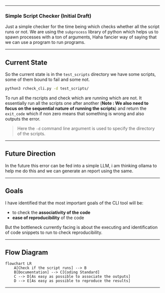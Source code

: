 ***

### Simple Script Checker (Initial Draft)

Just a simple checker for the time being which checks whether all the script runs or not. We are using the `subprocess` library of python which helps us to spawn processes with a ton of arguments, Haha fancier way of saying that we can use a program to run programs. 

***

## Current State
So the current state is in the `test_scripts` directory we have some scripts, some of them bound to fail and some not. 

```bash
python3 rcheck_cli.py -d test_scripts/
```

To run all the rscripts and check which are running which are not. It essentially run all the scripts one after another (**Note : We also need to focus on the sequential nature of running the scripts**) and return the `exit_code` which if non zero means that something is wrong and also outputs the error. 

> Here the `-d` command line argument is used to specify the directory of the scripts. 

***

## Future Direction
In the future this error can be fed into a simple LLM, i am thinking ollama to help me do this and we can generate an report using the same. 

***

## Goals
I have identified that the most important goals of the CLI tool will be:  

- to check the **associativity of the code**  
- **ease of reproducibility** of the code  

But the bottleneck currently facing is about the executing and identification of code snippets to run to check reproducibility.  

***

## Flow Diagram

```mermaid
flowchart LR
	A[Check if the script runs] --> B
	B[Documentation] --> C[Coding Standard]
	C --> D[As easy as possible to associate the outputs]
	D --> E[As easy as possible to reproduce the results]
```

----
